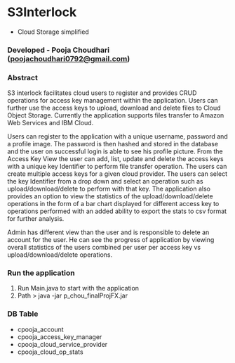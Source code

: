 # S3Interlock
 -	Cloud Storage simplified
     
### Developed - Pooja Choudhari (poojachoudhari0792@gmail.com)

### Abstract
S3 interlock facilitates cloud users to register and provides CRUD operations for access key management within the application. Users can further use the access keys to upload, download and delete files to Cloud Object Storage. Currently the application supports files transfer to Amazon Web Services and IBM Cloud. 

Users can register to the application with a unique username, password and a profile image. The password is then hashed and stored in the database and the user on successful login is able to see his profile picture. From the Access Key View the user can add, list, update and delete the access keys with a unique key Identifier to perform file transfer operation. The users can create multiple access keys for a given cloud provider. The users can select the key Identifier from a drop down and select an operation such as upload/download/delete to perform with that key. The application also provides an option to view the statistics of the upload/download/delete operations in the form of a bar chart displayed for different access key to operations performed with an added ability to export the stats to csv format for further analysis.

Admin has different view than the user and is responsible to delete an account for the user. He can see the progress of application by viewing overall statistics of the users combined per user per access key vs upload/download/delete operations.


### Run the application
1.	Run Main.java to start with the application
2.	Path > java -jar p_chou_finalProjFX.jar

### DB Table
- cpooja_account
- cpooja_access_key_manager
- cpooja_cloud_service_provider
- cpooja_cloud_op_stats


